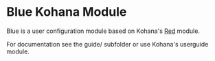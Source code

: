 # Blue Kohana Module

Blue is a user configuration module based on Kohana's [Red](https://github.com/Phrax1337/kohana-red) module.

For documentation see the guide/ subfolder or use Kohana's userguide module.
